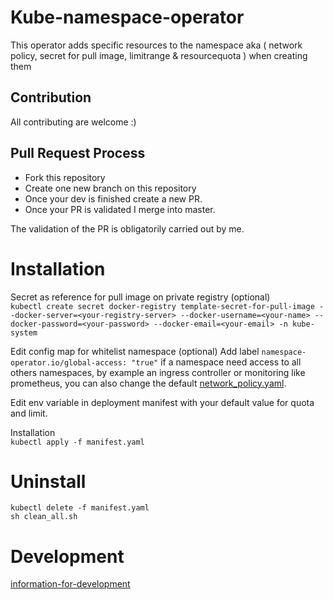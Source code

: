 # Kube-namespace-operator

This operator adds specific resources to the namespace aka ( network policy, secret for pull image, limitrange & resourcequota ) when creating them

## Contribution
All contributing are welcome :)  

## Pull Request Process

- Fork this repository 
- Create one new branch on this repository
- Once your dev is finished create a new PR.
- Once your PR is validated I merge into master.

The validation of the PR is obligatorily carried out by me.

# Installation 

Secret as reference for pull image on private registry (optional)  
`kubectl create secret docker-registry template-secret-for-pull-image --docker-server=<your-registry-server> --docker-username=<your-name> --docker-password=<your-password> --docker-email=<your-email> -n kube-system`

Edit config map for whitelist namespace (optional)
Add label `namespace-operator.io/global-access: "true"` if a namespace need access to all others namespaces, by example an ingress controller or monitoring like prometheus, you can also change the default [network_policy.yaml](https://github.com/ahmetb/kubernetes-network-policy-recipes).  

Edit env variable in deployment manifest with your default value for quota and limit.    

Installation  
`kubectl apply -f manifest.yaml`

# Uninstall
```
kubectl delete -f manifest.yaml
sh clean_all.sh
```

# Development
[information-for-development](./DEVELOPMENT.md)